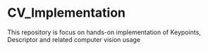 # CV_Implementation
This repository is focus on hands-on implementation of Keypoints, Descriptor and related computer vision usage

